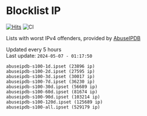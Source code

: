 # Blocklist IP

[![Hits](https://hits.seeyoufarm.com/api/count/incr/badge.svg?url=https%3A%2F%2Fgithub.com%2Fborestad%2Fblocklist-ip%2F&count_bg=%2379C83D&title_bg=%23555555&icon=&icon_color=%23E7E7E7&title=hits&edge_flat=false)](https://hits.seeyoufarm.com)  ![CI](https://img.shields.io/github/workflow/status/borestad/blocklist-ip/CI?style=flat-square)

Lists with worst IPv4 offenders, provided by [AbuseIPDB](https://www.abuseipdb.com/)

<!-- FOOTER-PLACEHOLDER -->
Updated every 5 hours<br>
Last update: `2024-05-07 - 01:17:50`
```
abuseipdb-s100-1d.ipset (23896 ip)
abuseipdb-s100-2d.ipset (27595 ip)
abuseipdb-s100-3d.ipset (30017 ip)
abuseipdb-s100-7d.ipset (36230 ip)
abuseipdb-s100-30d.ipset (56689 ip)
abuseipdb-s100-60d.ipset (81674 ip)
abuseipdb-s100-90d.ipset (103214 ip)
abuseipdb-s100-120d.ipset (125689 ip)
abuseipdb-s100-all.ipset (529179 ip)
```
